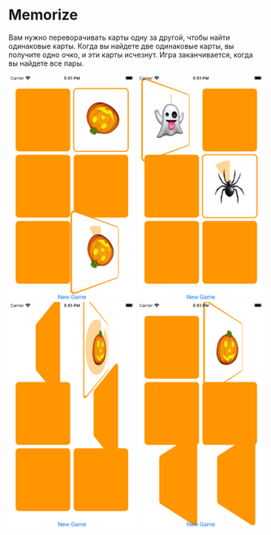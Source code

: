 # Memorize

Вам нужно переворачивать карты одну за другой, чтобы найти одинаковые карты. Когда вы найдете две одинаковые карты, вы получите одно очко, и эти карты исчезнут. Игра заканчивается, когда вы найдете все пары.

<img src="MemorizeScreens/screen1.png" width="250">
<img src="MemorizeScreens/screen2.png" width="250">
<img src="MemorizeScreens/screen3.png" width="250">
<img src="MemorizeScreens/screen4.png" width="250">

